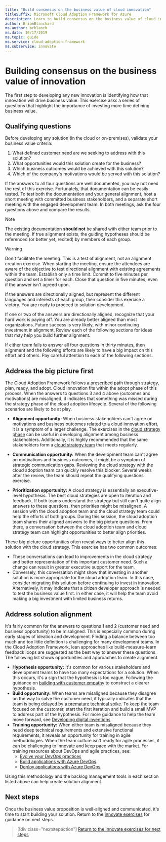 ```yaml
---
title: "Build consensus on the business value of cloud innovation"
titleSuffix: Microsoft Cloud Adoption Framework for Azure
description: Learn to build consensus on the business value of cloud innovation.
author: BrianBlanchard
ms.author: brblanch
ms.date: 10/17/2019
ms.topic: guide
ms.service: cloud-adoption-framework
ms.subservice: innovate
---
```


# Building consensus on the business value of innovation

The first step to developing any new innovation is identifying how that innovation will drive business value. This exercise asks a series of questions that highlight the importance of investing more time defining business value.

## Qualifying questions

Before developing any solution (in the cloud or on-premises), validate your business value criteria:

1. What defined customer need are we seeking to address with this solution?
2. What opportunities would this solution create for the business?
3. Which business outcomes would be achieved with this solution?
4. Which of the company's motivations would be served with this solution?

If the answers to all four questions are well documented, you may not need the rest of this exercise. Fortunately, that documentation can be easily tested. To test both the documentation and your general alignment, host a short meeting with committed business stakeholders, and a separate short meeting with the engaged development team. In both meetings, ask the four questions above and compare the results.

> [!NOTE]
> The existing documentation **should not** be shared with either team prior to the meeting. If true alignment exists, the guiding hypotheses should be referenced (or better yet, recited) by members of each group.

> [!WARNING]
> Don't facilitate the meeting. This is a test of alignment, not an alignment creation exercise. When starting the meeting, ensure the attendees are aware of the objective to test directional alignment with existing agreements within the team. Establish only a time limit. Commit to five minutes per question and set a timer for each. Close that question in five minutes, even if the answer isn't agreed upon.

If the answers are directionally aligned, but represent the different languages and interests of each group, then consider this exercise a victory. You are ready to proceed to solution development.

If one or two of the answers are directionally aligned, recognize that your hard work is paying off. You are already better aligned than most organizations. Future success is very likely, with minor continuing investment in alignment. Review each of the following sections for ideas that may help you build further alignment.

If either team fails to answer all four questions in thirty minutes, then alignment and the following efforts are likely to have a big impact on this effort and others. Pay careful attention to each of the following sections.

## Address the big picture first

The Cloud Adoption Framework follows a prescribed path through strategy, plan, ready, and adopt. Cloud innovation fits within the adopt phase of this process. When the answers to questions 3 and 4 above (outcomes and motivations) are misaligned, it indicates that something was missed during the strategy phase of the cloud adoption lifecycle. Several of the following scenarios are likely to be at play.

- **Alignment opportunity:** When business stakeholders can't agree on motivations and business outcomes related to a cloud innovation effort, it is a symptom of a larger challenge. The exercises in the [cloud strategy phase](../strategy/index.md) can be useful in developing alignment among business stakeholders. Additionally, it is highly recommended that the same stakeholders form a [cloud strategy team](../organize/cloud-strategy.md) that meets regularly.

- **Communication opportunity:** When the development team can't agree on motivations and business outcomes, it might be a symptom of strategic communication gaps. Reviewing the cloud strategy with the cloud adoption team can quickly resolve this blocker. Several weeks after the review, the team should repeat the qualifying questions exercise.

- **Prioritization opportunity:** A cloud strategy is essentially an executive-level hypothesis. The best cloud strategies are open to iteration and feedback. If both teams understand the strategy but still can't quite align answers to these questions, then priorities might be misaligned. A session with the cloud adoption team and the cloud strategy team could help the efforts of both groups. During this session, the cloud adoption team shares their aligned answers to the big picture questions. From there, a conversation between the cloud adoption team and cloud strategy team can highlight opportunities to better align priorities.

These big picture opportunities often reveal ways to better align this solution with the cloud strategy. This exercise has two common outcomes:

- These conversations can lead to improvements in the cloud strategy and better representation of this important customer need. Such a change can result in greater executive support for the team.
- Conversely, this conversation might show that investing in another solution is more appropriate for the cloud adoption team. In this case, consider migrating this solution before continuing to invest in innovation. Alternatively, it may indicate that a citizen developer approach is needed to test the business value first. In either case, it will help the team avoid making a big investment with limited business returns.

## Address solution alignment

It's fairly common for the answers to questions 1 and 2 (customer need and business opportunity) to be misaligned. This is especially common during early stages of ideation and development. Finding a balance between too much and too little definition is challenging for many development teams. In the Cloud Adoption Framework, lean approaches like build-measure-learn feedback loops are suggested as the best way to answer these questions. The following list shows opportunities and approaches to create alignment.

- **Hypothesis opportunity:** It's common for various stakeholders and development teams to have too many expectations for a solution. When this occurs, it's a sign that the hypothesis is too vague. Following the guidance on [building with customer empathy](./considerations/build.md) to construct a clearer hypothesis.
- **Build opportunity:** When teams are misaligned because they disagree on the way to solve the customer need, it typically indicates that the team is being [delayed by a premature technical spike](./considerations/build.md#reduce-complexity-and-delay-technical-spikes). To keep the team focused on the customer, start the first iteration and build a small MVP to address part of the hypothesis. For more guidance to help the team move forward, see [Developing digital inventions](./considerations/invention.md).
- **Training opportunity:** When either team is misaligned because they need deep technical requirements and extensive functional requirements, it reveals an opportunity for training in agile methodologies. When the team culture isn't ready for agile processes, it can be challenging to innovate and keep pace with the market. For training resources about DevOps and agile practices, see:
  - [Evolve your DevOps practices](https://docs.microsoft.com/learn/paths/evolve-your-devops-practices)
  - [Build applications with Azure DevOps](https://docs.microsoft.com/learn/paths/build-applications-with-azure-devops)
  - [Deploy applications with Azure DevOps](https://docs.microsoft.com/learn/paths/deploy-applications-with-azure-devops/)

Using this methodology and the backlog management tools in each section listed above can help create solution alignment.

## Next steps

Once the business value proposition is well-aligned and communicated, it's time to start building your solution. Return to the [innovate exercises](./index.md) for guidance on next steps.

> [!div class="nextstepaction"]
> [Return to the innovate exercises for next steps](./index.md)
